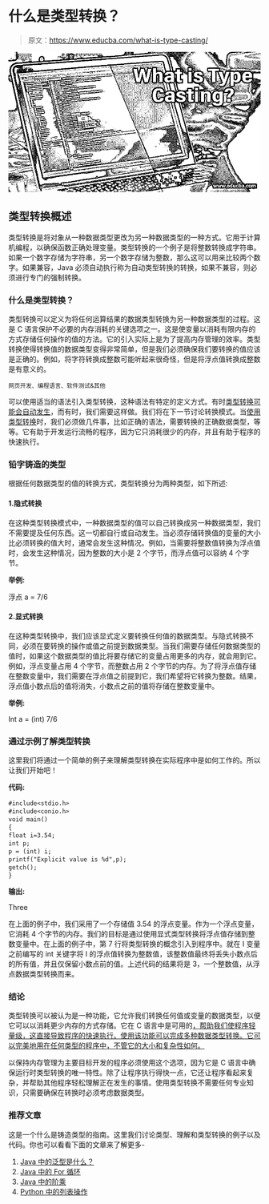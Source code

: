# 什么是类型转换？

> 原文：<https://www.educba.com/what-is-type-casting/>

![What-is-Type-Casting](img/ac7a2eee322fc999d41d78f3babef320.png)



## 类型转换概述

类型转换是将对象从一种数据类型更改为另一种数据类型的一种方式。它用于计算机编程，以确保函数正确处理变量。类型转换的一个例子是将整数转换成字符串。如果一个数字存储为字符串，另一个数字存储为整数，那么这可以用来比较两个数字。如果兼容，Java 必须自动执行称为自动类型转换的转换，如果不兼容，则必须进行专门的强制转换。

### 什么是类型转换？

类型转换可以定义为将任何运算结果的数据类型转换为另一种数据类型的过程。这是 C 语言保护不必要的内存消耗的关键选项之一。这是使变量以消耗有限内存的方式存储任何操作的值的方法。它的引入实际上是为了提高内存管理的效率。类型转换使得转换值的数据类型变得非常简单，但是我们必须确保我们要转换的值应该是正确的。例如，将字符转换成整数可能听起来很奇怪，但是将浮点值转换成整数是有意义的。

<small>网页开发、编程语言、软件测试&其他</small>

可以使用适当的语法引入类型转换，这种语法有特定的定义方式。有时[类型转换可能会自动发生](https://www.educba.com/type-conversion-in-java/)，而有时，我们需要这样做。我们将在下一节讨论转换模式。当[使用类型转换](https://www.educba.com/type-casting-in-python/)时，我们必须做几件事，比如正确的语法，需要转换的正确数据类型，等等。它有助于开发运行流畅的程序，因为它只消耗很少的内存，并且有助于程序的快速执行。

### 铅字铸造的类型

根据任何数据类型的值的转换方式，类型转换分为两种类型，如下所述:

#### 1.隐式转换

在这种类型转换模式中，一种数据类型的值可以自己转换成另一种数据类型，我们不需要提及任何东西。这一切都自行或自动发生。当必须存储转换值的变量的大小比必须转换的值大时，通常会发生这种情况。例如，当需要将整数值转换为浮点值时，会发生这种情况，因为整数的大小是 2 个字节，而浮点值可以容纳 4 个字节。

**举例:**

浮点 a = 7/6

#### 2.显式转换

在这种类型转换中，我们应该显式定义要转换任何值的数据类型。与隐式转换不同，必须在要转换的操作或值之前提到数据类型。当我们需要存储任何数据类型的值时，如果这个数据类型的值比将要存储它的变量占用更多的内存，就会用到它。例如，浮点变量占用 4 个字节，而整数占用 2 个字节的内存。为了将浮点值存储在整数变量中，我们需要在浮点值之前提到它，我们希望将它转换为整数。结果，浮点值小数点后的值将消失，小数点之前的值将存储在整数变量中。

**举例:**

Int a = (int) 7/6

### 通过示例了解类型转换

这里我们将通过一个简单的例子来理解类型转换在实际程序中是如何工作的。所以让我们开始吧！

**代码:**

```
#include<stdio.h>
#include<conio.h>
void main()
{
float i=3.54;
int p;
p = (int) i;
printf("Explicit value is %d",p);
getch();
}
```

**输出:**

Three

在上面的例子中，我们采用了一个存储值 3.54 的浮点变量。作为一个浮点变量，它消耗 4 个字节的内存。我们的目标是通过使用显式类型转换将浮点值存储到整数变量中。在上面的例子中，第 7 行将类型转换的概念引入到程序中。就在 I 变量之前编写的 int 关键字将 I 的浮点值转换为整数值，该整数值最终将丢失小数点后的所有值，并且仅保留小数点前的值。上述代码的结果将是 3，一个整数值，从浮点数据类型转换而来。

### 结论

类型转换可以被认为是一种功能，它允许我们转换任何值或变量的数据类型，以便它可以以消耗更少内存的方式存储。它在 C 语言中是可用的[，帮助我们使程序轻量级，这直接导致程序的快速执行。使用该功能可以完成多种数据类型转换。它可以完美地用在任何类型的程序中，不管它的大小和复杂性如何。](https://www.educba.com/career-in-c-programming/)

以保持内存管理为主要目标开发的程序必须使用这个选项，因为它是 C 语言中确保运行时类型转换的唯一特性。除了让程序执行得快一点，它还让程序看起来复杂，并帮助其他程序轻松理解正在发生的事情。使用类型转换不需要任何专业知识，只需要确保在转换时必须考虑数据类型。

### 推荐文章

这是一个什么是铸造类型的指南。这里我们讨论类型、理解和类型转换的例子以及代码。你也可以看看下面的文章来了解更多-

1.  [Java 中的泛型是什么？](https://www.educba.com/what-is-generics-in-java/)
2.  [Java 中的 For 循环](https://www.educba.com/for-loop-in-java/)
3.  [Java 中的阶乘](https://www.educba.com/factorial-in-java/)
4.  [Python 中的列表操作](https://www.educba.com/list-operations-in-python/)





